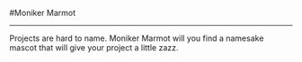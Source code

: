 #Moniker Marmot

___

Projects are hard to name. Moniker Marmot will you find a namesake mascot that will give your project a little zazz.
